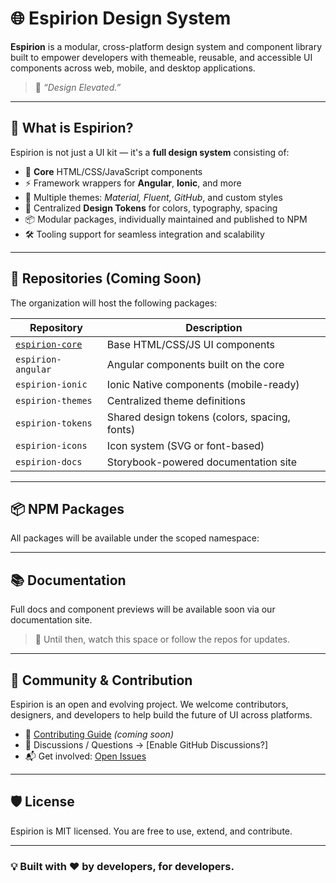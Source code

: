 
# 🌐 Espirion Design System

**Espirion** is a modular, cross-platform design system and component library built to empower developers with themeable, reusable, and accessible UI components across web, mobile, and desktop applications.

> 🚀 *“Design Elevated.”*

---

## 🧩 What is Espirion?

Espirion is not just a UI kit — it's a **full design system** consisting of:

- 🔗 **Core** HTML/CSS/JavaScript components
- ⚡ Framework wrappers for **Angular**, **Ionic**, and more
- 🎨 Multiple themes: *Material, Fluent, GitHub*, and custom styles
- 🎯 Centralized **Design Tokens** for colors, typography, spacing
- 📦 Modular packages, individually maintained and published to NPM
- 🛠️ Tooling support for seamless integration and scalability

---

## 📁 Repositories (Coming Soon)

The organization will host the following packages:

| Repository              | Description                                     |
|--------------------------|-------------------------------------------------|
| [`espirion-core`](https://github.com/Espirion/espirion-core) | Base HTML/CSS/JS UI components |
| `espirion-angular`       | Angular components built on the core            |
| `espirion-ionic`         | Ionic Native components (mobile-ready)          |
| `espirion-themes`        | Centralized theme definitions                   |
| `espirion-tokens`        | Shared design tokens (colors, spacing, fonts)   |
| `espirion-icons`         | Icon system (SVG or font-based)                 |
| `espirion-docs`          | Storybook-powered documentation site            |

---

## 📦 NPM Packages

All packages will be available under the scoped namespace:


---

## 📚 Documentation

Full docs and component previews will be available soon via our documentation site.

> 🧪 Until then, watch this space or follow the repos for updates.

---

## 👥 Community & Contribution

Espirion is an open and evolving project. We welcome contributors, designers, and developers to help build the future of UI across platforms.

- 📖 [Contributing Guide](https://github.com/Espirion/.github/blob/main/CONTRIBUTING.md) *(coming soon)*
- 💬 Discussions / Questions → [Enable GitHub Discussions?]
- 📬 Get involved: [Open Issues](https://github.com/orgs/Espirion/projects)

---

## 🛡 License

Espirion is MIT licensed. You are free to use, extend, and contribute.

---

### 💡 Built with ❤️ by developers, for developers.


